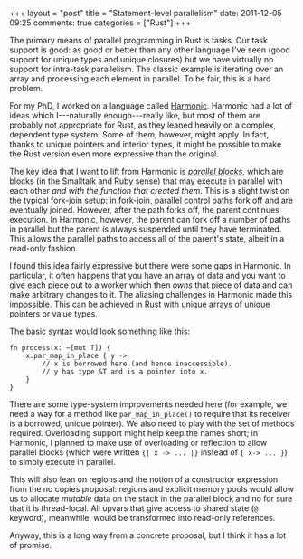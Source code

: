 +++
layout = "post"
title = "Statement-level parallelism"
date: 2011-12-05 09:25
comments: true
categories = ["Rust"]
+++

The primary means of parallel programming in Rust is tasks.  Our task
support is good: as good or better than any other language I've seen
(good support for unique types and unique closures) but we have
virtually no support for intra-task parallelism.  The classic example
is iterating over an array and processing each element in parallel.
To be fair, this is a hard problem.

For my PhD, I worked on a language called
[Harmonic](http://harmonic-lang.org).  Harmonic had a lot of ideas
which I---naturally enough---really like, but most of them are
probably not appropriate for Rust, as they leaned heavily on a
complex, dependent type system.  Some of them, however, might apply.
In fact, thanks to unique pointers and interior types, it might be
possible to make the Rust version even more expressive than the
original.

The key idea that I want to lift from Harmonic is
[*parallel blocks*][parblk], which are blocks (in the Smalltalk and
Ruby sense) that may execute in parallel with each other *and with the
function that created them*.  This is a slight twist on the typical
fork-join setup: in fork-join, parallel control paths fork off and are
eventually joined.  However, after the path forks off, the parent
continues execution.  In Harmonic, however, the parent can fork off a
number of paths in parallel but the parent is always suspended until
they have terminated.  This allows the parallel paths to access all of
the parent's state, albeit in a read-only fashion.

I found this idea fairly expressive but there were some gaps in
Harmonic.  In particular, it often happens that you have an array of
data and you want to give each piece out to a worker which then *owns*
that piece of data and can make arbitrary changes to it.  The aliasing
challenges in Harmonic made this impossible.  This can be achieved in
Rust with unique arrays of unique pointers or value types.

The basic syntax would look something like this:

    fn process(x: ~[mut T]) {
        x.par_map_in_place { y -> 
            // x is borrowed here (and hence inaccessible).
            // y has type &T and is a pointer into x.
        }
    }

There are some type-system improvements needed here (for example, we
need a way for a method like `par_map_in_place()` to require that its
receiver is a borrowed, unique pointer).  We also need to play with
the set of methods required.  Overloading support might help keep the
names short; in Harmonic, I planned to make use of overloading or
reflection to allow parallel blocks (which were written `{| x ->
... |}` instead of `{ x-> ... }`) to simply execute in parallel.

This will also lean on regions and the notion of a constructor
expression from the no copies proposal: regions and explicit memory
pools would allow us to allocate *mutable* data on the stack in the
parallel block and no for sure that it is thread-local.  All upvars
that give access to shared state (`@` keyword), meanwhile, would be
transformed into read-only references.

Anyway, this is a long way from a concrete proposal, but I think it
has a lot of promise.

[parblk]: http://harmonic-lang.org/tutorial-2/4-parallel-control-flow-usi.html
